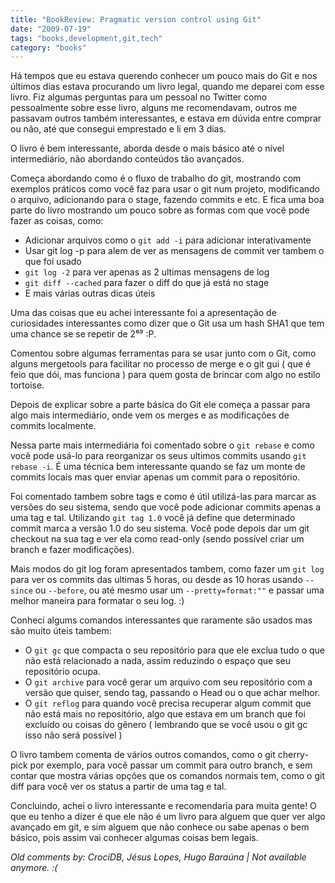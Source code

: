 ```yaml
---
title: "BookReview: Pragmatic version control using Git"
date: "2009-07-19"
tags: "books,development,git,tech"
category: "books"
---
```


Há tempos que eu estava querendo conhecer um pouco mais do Git e nos
últimos dias estava procurando um livro legal, quando me deparei com
esse livro. Fiz algumas perguntas para um pessoal no Twitter como
pessoalmente sobre esse livro, alguns me recomendavam, outros me
passavam outros também interessantes, e estava em dúvida entre comprar
ou não, até que consegui emprestado e li em 3 dias.

O livro é bem interessante, aborda desde o mais básico até o nível
intermediário, não abordando conteúdos tão avançados.

Começa abordando como é o fluxo de trabalho do git, mostrando com
exemplos práticos como você faz para usar o git num projeto,
modificando o arquivo, adicionando para o stage, fazendo commits e
etc. E fica uma boa parte do livro mostrando um pouco sobre as formas
com que você pode fazer as coisas, como:

* Adicionar arquivos como o `git add -i` para adicionar interativamente
* Usar git log -p para alem de ver as mensagens de commit ver tambem o que foi usado
* `git log -2` para ver apenas as 2 ultimas mensagens de log
* `git diff --cached` para fazer o diff do que já está no stage
* E mais várias outras dicas úteis

Uma das coisas que eu achei interessante foi a apresentação de
curiosidades interessantes como dizer que o Git usa um hash SHA1 que
tem uma chance se se repetir de 2⁶⁹ :P.

Comentou sobre algumas ferramentas para se usar junto com o Git, como
alguns mergetools para facilitar no processo de merge e o git gui (
que é feio que dói, mas funciona ) para quem gosta de brincar com algo
no estilo tortoise.

Depois de explicar sobre a parte básica do Git ele começa a passar
para algo mais intermediário, onde vem os merges e as modificações de
commits localmente.

Nessa parte mais intermediária foi comentado sobre o `git rebase` e
como você pode usá-lo para reorganizar os seus ultimos commits usando
`git rebase -i`. É uma técnica bem interessante quando se faz um
monte de commits locais mas quer enviar apenas um commit para o
repositório.

Foi comentado tambem sobre tags e como é útil utilizá-las para marcar
as versões do seu sistema, sendo que você pode adicionar commits
apenas a uma tag e tal. Utilizando `git tag 1.0` você já define que
determinado commit marca a versão 1.0 do seu sistema. Você pode depois
dar um git checkout na sua tag e ver ela como read-only (sendo
possível criar um branch e fazer modificações).

Mais modos do git log foram apresentados tambem, como fazer um
`git log` para ver os commits das ultimas 5 horas, ou desde as 10 horas
usando `--since` ou `--before`, ou até mesmo usar um
`--pretty=format:""` e passar uma melhor maneira para formatar o seu
log. :)

Conheci algums comandos interessantes que raramente são usados mas são muito úteis tambem:

* O `git gc` que compacta o seu repositório para que ele exclua tudo o que não está relacionado a nada, assim reduzindo o espaço que seu repositório ocupa.
* O `git archive` para você gerar um arquivo com seu repositório com a versão que quiser, sendo tag, passando o Head ou o que achar melhor.
* O `git reflog` para quando você precisa recuperar algum commit que não está mais no repositório, algo que estava em um branch que foi excluído ou coisas do gênero ( lembrando que se você usou o git gc isso não será possível )

O livro tambem comenta de vários outros comandos, como o git
cherry-pick por exemplo, para você passar um commit para outro branch,
e sem contar que mostra várias opções que os comandos normais tem,
como o git diff para você ver os status a partir de uma tag e tal.

Concluindo, achei o livro interessante e recomendaria para muita
gente! O que eu tenho a dizer é que ele não é um livro para alguem que
quer ver algo avançado em git, e sim alguem que não conhece ou sabe
apenas o bem básico, pois assim vai conhecer algumas coisas bem
legais.



_Old comments by: CrociDB, Jésus Lopes, Hugo Baraúna | Not available anymore. :(_
